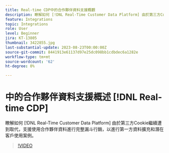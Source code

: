 ```yaml
---
title: Real-time CDP中的合作夥伴資料支援概觀
description: 瞭解如何 [!DNL Real-Time Customer Data Platform] 由於第三方Cookie繼續遭到取代，支援使用合作夥伴資料進行完整漏斗行銷，以進行第一方資料擴充和潛在客戶使用案例。 
feature: Integrations
topic: Integrations
role: User
level: Beginner
jira: KT-13805
thumbnail: 3422855.jpg
last-substantial-update: 2023-08-23T00:00:00Z
source-git-commit: 8441913e61137d97e25dc098bb1cdbdec6a1282e
workflow-type: tm+mt
source-wordcount: '62'
ht-degree: 0%

---
```


# 中的合作夥伴資料支援概述 [!DNL Real-time CDP]

瞭解如何 [!DNL Real-Time Customer Data Platform] 由於第三方Cookie繼續遭到取代，支援使用合作夥伴資料進行完整漏斗行銷，以進行第一方資料擴充和潛在客戶使用案例。 

>[!VIDEO](https://video.tv.adobe.com/v/3422855/?quality=12&learn=on)
